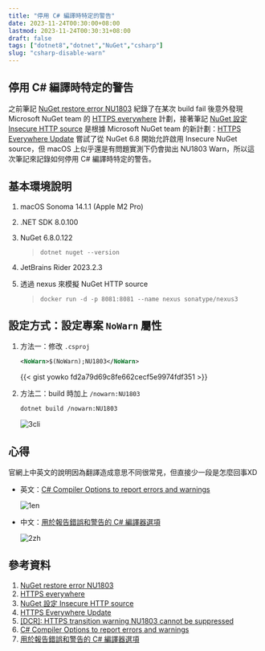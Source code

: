 ```yaml
---
title: "停用 C# 編譯時特定的警告"
date: 2023-11-24T00:30:00+08:00
lastmod: 2023-11-24T00:30:31+08:00
draft: false
tags: ["dotnet8","dotnet","NuGet","csharp"]
slug: "csharp-disable-warn"
---
```


## 停用 C# 編譯時特定的警告

之前筆記 [NuGet restore error NU1803](/nuget-restore-nu1803) 紀錄了在某次 build fail 後意外發現 Microsoft NuGet team 的 [HTTPS everywhere](https://devblogs.microsoft.com/nuget/https-everywhere?WT.mc_id=DOP-MVP-5002594) 計劃，接著筆記 [NuGet 設定 Insecure HTTP source](/nuget-insecure) 是根據 Microsoft NuGet team 的新計劃：[HTTPS Everywhere Update](https://devblogs.microsoft.com/nuget/https-everywhere-update/?WT.mc_id=DOP-MVP-5002594) 嘗試了從 NuGet 6.8 開始允許啟用 Insecure NuGet source，但 macOS 上似乎還是有問題實測下仍會拋出 NU1803 Warn，所以這次筆記來記錄如何停用 C# 編譯時特定的警告。

## 基本環境說明

1. macOS Sonoma 14.1.1 (Apple M2 Pro)
2. .NET SDK 8.0.100
3. NuGet 6.8.0.122

    > `dotnet nuget --version`

4. JetBrains Rider 2023.2.3
5. 透過 nexus 來模擬 NuGet HTTP source

    > `docker run -d -p 8081:8081 --name nexus sonatype/nexus3`

## 設定方式：設定專案 `NoWarn` 屬性

1. 方法一：修改 `.csproj`

    ```xml
    <NoWarn>$(NoWarn);NU1803</NoWarn>
    ```

    {{< gist yowko fd2a79d69c8fe662cecf5e9974fdf351 >}}

2. 方法二：build 時加上 `/nowarn:NU1803`

    ```bash
    dotnet build /nowarn:NU1803
    ```

    ![3cli](https://github.com/yowko/picsbed/assets/3851540/f3275383-32a2-4a7b-878c-4f99f24e692f)

## 心得

官網上中英文的說明因為翻譯造成意思不同很常見，但直接少一段是怎麼回事XD

- 英文：[C# Compiler Options to report errors and warnings](https://learn.microsoft.com/en-us/dotnet/csharp/language-reference/compiler-options/errors-warnings?WT.mc_id=DOP-MVP-5002594#nowarn)

    ![1en](https://github.com/yowko/picsbed/assets/3851540/a18a93c8-8e99-4901-abb6-ba0bb271e1cb)

- 中文：[用於報告錯誤和警告的 C# 編譯器選項](https://learn.microsoft.com/zh-tw/dotnet/csharp/language-reference/compiler-options/errors-warnings?WT.mc_id=DOP-MVP-5002594#nowarn)

    ![2zh](https://github.com/yowko/picsbed/assets/3851540/060ad4a7-528f-4f71-b949-e30708070c78)

## 參考資料

1. [NuGet restore error NU1803](/nuget-restore-nu1803)
2. [HTTPS everywhere](https://devblogs.microsoft.com/nuget/https-everywhere?WT.mc_id=DOP-MVP-5002594)
3. [NuGet 設定 Insecure HTTP source](/nuget-insecure)
4. [HTTPS Everywhere Update](https://devblogs.microsoft.com/nuget/https-everywhere-update/?WT.mc_id=DOP-MVP-5002594)
5. [[DCR]: HTTPS transition warning NU1803 cannot be suppressed](https://github.com/NuGet/Home/issues/12013?WT.mc_id=DOP-MVP-5002594#issuecomment-1210246326)
6. [C# Compiler Options to report errors and warnings](https://learn.microsoft.com/en-us/dotnet/csharp/language-reference/compiler-options/errors-warnings?WT.mc_id=DOP-MVP-5002594#nowarn)
7. [用於報告錯誤和警告的 C# 編譯器選項](https://learn.microsoft.com/zh-tw/dotnet/csharp/language-reference/compiler-options/errors-warnings?WT.mc_id=DOP-MVP-5002594#nowarn)

